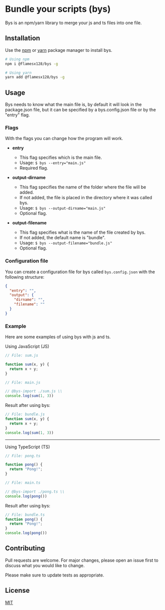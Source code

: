 # **Bundle your scripts (bys)**
Bys is an npm/yarn library to merge your js and ts files into one file.

## **Installation**
Use the [npm](https://docs.npmjs.com/downloading-and-installing-node-js-and-npm) or [yarn](https://yarnpkg.com/getting-started/install) package manager to install bys.


```bash
# Using npm
npm i @flamesx128/bys -g
```

```bash
# Using yarn
yarn add @flamesx128/bys -g
```

## **Usage**
Bys needs to know what the main file is, by default it will look in the package.json file, but it can be specified by a bys.config.json file or by the "entry" flag.

### **Flags**
With the flags you can change how the program will work.

- **entry**
  + This flag specifies which is the main file.
  + Usage: `$ bys --entry="main.js"`
  + Required flag.

- **output-dirname**
  + This flag specifies the name of the folder where the file will be added.
  + If not added, the file is placed in the directory where it was called bys.
  + Usage: `$ bys --output-dirname="main.js"`
  + Optional flag.

- **output-filename**
  + This flag specifies what is the name of the file created by bys.
  + If not added, the default name is "bundle".
  + Usage: `$ bys --output-filename="bundle.js"`
  + Optional flag.

### **Configuration file**
You can create a configuration file for bys called `bys.config.json` with the following structure:

```json
{
  "entry": "",
  "output": {
    "dirname": "",
    "filename": ""
  }
}
```

### **Example**
Here are some examples of using bys with js and ts.

Using JavaScript (JS)
```js
// File: sum.js

function sum(x, y) {
  return x + y;
}
```
```js
// File: main.js

// @bys-import ./sum.js \\
console.log(sum(1, 3))
```

Result after using bys:
```js
// File: bundle.js
function sum(x, y) {
  return x + y;
}
console.log(sum(1, 3))
```

---

Using TypeScript (TS)
```ts
// File: pong.ts

function pong() {
  return "Pong!";
}
```
```ts
// File: main.ts

// @bys-import ./pong.ts \\
console.log(pong())
```

Result after using bys:
```ts
// File: bundle.ts
function pong() {
  return "Pong!";
}
console.log(pong())
```

## **Contributing**
Pull requests are welcome. For major changes, please open an issue first to discuss what you would like to change.

Please make sure to update tests as appropriate.

## **License**
[MIT](https://choosealicense.com/licenses/mit/)